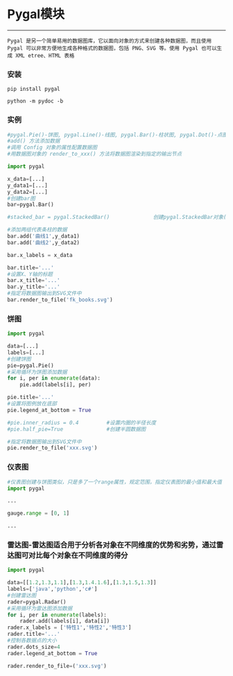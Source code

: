 # Pygal模块
___

`Pygal 是另一个简单易用的数据图库，它以面向对象的方式来创建各种数据图，而且使用 Pygal 可以非常方便地生成各种格式的数据图，包括 PNG、SVG 等。使用 Pygal 也可以生成 XML etree、HTML 表格`

### 安装

`pip install pygal`

`python -m pydoc -b`

### 实例

```python
#pygal.Pie()-饼图, pygal.Line()-线图, pygal.Bar()-柱状图, pygal.Dot()-点图, pygal.Gauge()-仪表图, pygal.Radar()-雷达图
#add() 方法添加数据
#调用 Config 对象的属性配置数据图
#用数据图对象的 render_to_xxx() 方法将数据图渲染到指定的输出节点

import pygal

x_data=[...]
y_data1=[...]
y_data2=[...]
#创建bar图
bar=pygal.Bar()

#stacked_bar = pygal.StackedBar()              创建pygal.StackedBar对象(叠加柱状图)

#添加两组代表条柱的数据
bar.add('曲线1',y_data1)
bar.add('曲线2',y_data2)

bar.x_labels = x_data

bar.title='...'
#设置X、Y轴的标题
bar.x_title='...'
bar.y_title='...'
#指定将数据图输出到SVG文件中
bar.render_to_file('fk_books.svg')
```
### 饼图
```python
import pygal

data=[...]
labels=[...]
#创建饼图
pie=pygal.Pie()
#采用循环为饼图添加数据
for i, per in enumerate(data):
    pie.add(labels[i], per)

pie.title='...'
#设置将图例放在底部
pie.legend_at_bottom = True

#pie.inner_radius = 0.4         #设置内圈的半径长度
#pie.half_pie=True              #创建半圆数据图

#指定将数据图输出到SVG文件中
pie.render_to_file('xxx.svg')
```
### 仪表图
```python
#仪表图创建与饼图类似，只是多了一个range属性，规定范围，指定仪表图的最小值和最大值
import pygal

...

gauge.range = [0, 1]

...
```
### 雷达图-雷达图适合用于分析各对象在不同维度的优势和劣势，通过雷达图可对比每个对象在不同维度的得分
```python
import pygal

data=[[1.2,1.3,1.1],[1.3,1.4.1.6],[1.3,1.5,1.3]]
labels=['java','python','c#']
#创建雷达图
rader=pygal.Radar()
#采用循环为雷达图添加数据
for i, per in enumerate(labels):
    rader.add(labels[i], data[i])
rader.x_labels = ['特性1','特性2','特性3']
rader.title='...'
#控制各数据点的大小
rader.dots_size=4
rader.legend_at_bottom = True

rader.render_to_file=('xxx.svg')
```


